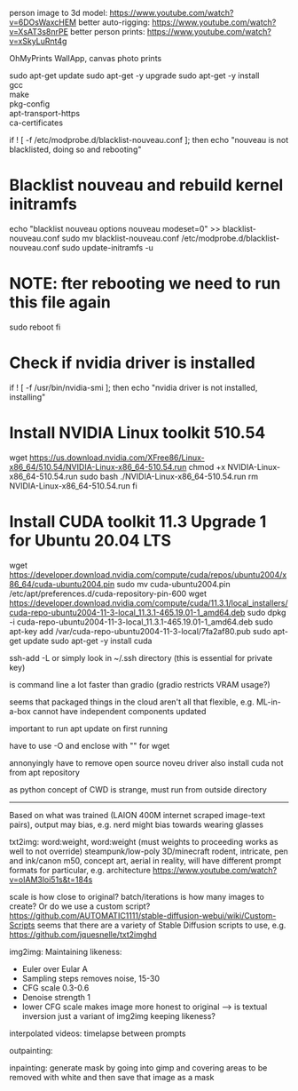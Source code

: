 <!-- SPDX-License-Identifier: zlib-acknowledgement -->
person image to 3d model: https://www.youtube.com/watch?v=6DOsWaxcHEM 
better auto-rigging: https://www.youtube.com/watch?v=XsAT3s8nrPE
better person prints: https://www.youtube.com/watch?v=xSkyLuRnt4g

OhMyPrints WallApp, canvas photo prints

sudo apt-get update
sudo apt-get -y upgrade
sudo apt-get -y install \
  gcc \
  make \
  pkg-config \
  apt-transport-https \
  ca-certificates

if ! [ -f /etc/modprobe.d/blacklist-nouveau.conf ]; then
  echo "nouveau is not blacklisted, doing so and rebooting"

  # Blacklist nouveau and rebuild kernel initramfs
  echo "blacklist nouveau
options nouveau modeset=0" >> blacklist-nouveau.conf
  sudo mv blacklist-nouveau.conf /etc/modprobe.d/blacklist-nouveau.conf
  sudo update-initramfs -u
  # NOTE: fter rebooting we need to run this file again
  sudo reboot
fi

# Check if nvidia driver is installed
if ! [ -f /usr/bin/nvidia-smi ]; then
  echo "nvidia driver is not installed, installing"
  # Install NVIDIA Linux toolkit 510.54
  wget https://us.download.nvidia.com/XFree86/Linux-x86_64/510.54/NVIDIA-Linux-x86_64-510.54.run
  chmod +x NVIDIA-Linux-x86_64-510.54.run
  sudo bash ./NVIDIA-Linux-x86_64-510.54.run
  rm NVIDIA-Linux-x86_64-510.54.run
fi

# Install CUDA toolkit 11.3 Upgrade 1 for Ubuntu 20.04 LTS
wget https://developer.download.nvidia.com/compute/cuda/repos/ubuntu2004/x86_64/cuda-ubuntu2004.pin
sudo mv cuda-ubuntu2004.pin /etc/apt/preferences.d/cuda-repository-pin-600
wget https://developer.download.nvidia.com/compute/cuda/11.3.1/local_installers/cuda-repo-ubuntu2004-11-3-local_11.3.1-465.19.01-1_amd64.deb
sudo dpkg -i cuda-repo-ubuntu2004-11-3-local_11.3.1-465.19.01-1_amd64.deb
sudo apt-key add /var/cuda-repo-ubuntu2004-11-3-local/7fa2af80.pub
sudo apt-get update
sudo apt-get -y install cuda


ssh-add -L or simply look in ~/.ssh directory (this is essential for private key)

is command line a lot faster than gradio (gradio restricts VRAM usage?)

seems that packaged things in the cloud aren't all that flexible, e.g. ML-in-a-box cannot have independent components updated

important to run apt update on first running

have to use -O and enclose with "" for wget

annonyingly have to remove open source noveu driver
also install cuda not from apt repository

as python concept of CWD is strange, must run from outside directory

--------
Based on what was trained (LAION 400M internet scraped image-text pairs), output may bias, e.g. nerd might bias towards wearing glasses 

txt2img:
word:weight, word:weight (must weights to proceeding works as well to not override)
steampunk/low-poly 3D/minecraft rodent, intricate, pen and ink/canon m50, concept art, aerial
in reality, will have different prompt formats for particular, e.g. architecture
https://www.youtube.com/watch?v=oIAM3loi51s&t=184s

scale is how close to original?
batch/iterations is how many images to create? Or do we use a custom script? https://github.com/AUTOMATIC1111/stable-diffusion-webui/wiki/Custom-Scripts
seems that there are a variety of Stable Diffusion scripts to use, e.g. https://github.com/jquesnelle/txt2imghd 

img2img:
Maintaining likeness:
* Euler over Eular A
* Sampling steps removes noise, 15-30
* CFG scale 0.3-0.6
* Denoise strength 1
* lower CFG scale makes image more honest to original
--> is textual inversion just a variant of img2img keeping likeness?

interpolated videos:
timelapse between prompts

outpainting:


inpainting:
generate mask by going into gimp and covering areas to be removed with white and then save that image as a mask
